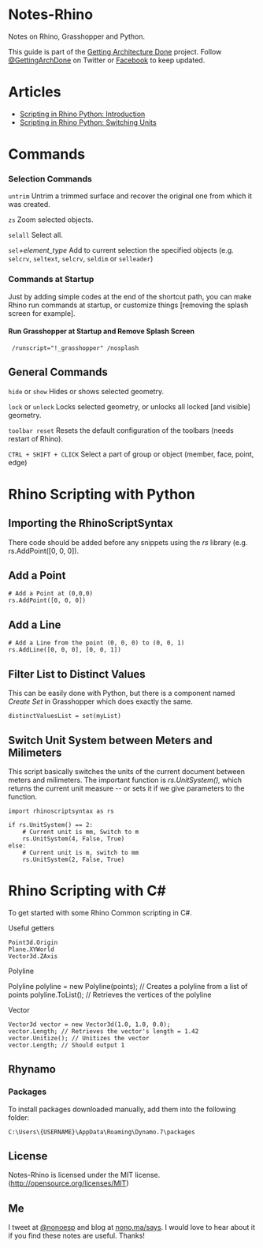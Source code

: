 Notes-Rhino
===========

Notes on Rhino, Grasshopper and Python.

This guide is part of the [Getting Architecture Done](http://www.gettingarchitecturedone.com/?utm_source=github&utm_medium=Notes-Rhino) project. Follow [@GettingArchDone](http://twitter.com/GettingArchDone) on Twitter or [Facebook](http://facebook.com/gettingarchitecturedone) to keep updated.

# Articles

* [Scripting in Rhino Python: Introduction](http://nono.ma/says/scripting-in-rhino-python-introduction)
* [Scripting in Rhino Python: Switching Units](http://nono.ma/says/scripting-in-rhino-python-switching-units)

# Commands

### Selection Commands

`untrim` Untrim a trimmed surface and recover the original one from which it was created.

`zs` Zoom selected objects.

`selall` Select all.

`sel`*+element_type* Add to current selection the specified objects (e.g. `selcrv`, `seltext`, `selcrv`, `seldim` or `selleader`)

### Commands at Startup

Just by adding simple codes at the end of the shortcut path, you can make Rhino run commands at startup, or customize things [removing the splash screen for example].

#### Run Grasshopper at Startup and Remove Splash Screen

```
 /runscript="!_grasshopper" /nosplash
```

## General Commands

`hide` or `show` Hides or shows selected geometry.

`lock` or `unlock` Locks selected geometry, or unlocks all locked [and visible] geometry.

`toolbar reset` Resets the default configuration of the toolbars (needs restart of Rhino).

`CTRL + SHIFT + CLICK` Select a part of group or object (member, face, point, edge)


# Rhino Scripting with Python

## Importing the RhinoScriptSyntax

There code should be added before any snippets using the *rs* library (e.g. rs.AddPoint([0, 0, 0]).

## Add a Point

```
# Add a Point at (0,0,0)
rs.AddPoint([0, 0, 0])
```

## Add a Line
```
# Add a Line from the point (0, 0, 0) to (0, 0, 1)
rs.AddLine([0, 0, 0], [0, 0, 1])
```

## Filter List to Distinct Values

This can be easily done with Python, but there is a component named *Create Set* in Grasshopper which does exactly the same.

```
distinctValuesList = set(myList)
```

## Switch Unit System between Meters and Milimeters

This script basically switches the units of the current document between meters and milimeters. The important function is *rs.UnitSystem(),* which returns the current unit measure -- or sets it if we give parameters to the function.

```
import rhinoscriptsyntax as rs

if rs.UnitSystem() == 2:
    # Current unit is mm, Switch to m
    rs.UnitSystem(4, False, True)
else:
    # Current unit is m, switch to mm
    rs.UnitSystem(2, False, True)
```

# Rhino Scripting with C\#

To get started with some Rhino Common scripting in C#.

Useful getters

```
Point3d.Origin
Plane.XYWorld
Vector3d.ZAxis
```

Polyline

Polyline polyline = new Polyline(points); // Creates a polyline from a list of points
polyline.ToList(); // Retrieves the vertices of the polyline

Vector

```
Vector3d vector = new Vector3d(1.0, 1.0, 0.0);
vector.Length; // Retrieves the vector's length = 1.42
vector.Unitize(); // Unitizes the vector
vector.Length; // Should output 1
```

## Rhynamo

### Packages

To install packages downloaded manually, add them into the following folder:

`C:\Users\{USERNAME}\AppData\Roaming\Dynamo.7\packages`

## License

Notes-Rhino is licensed under the MIT license. (http://opensource.org/licenses/MIT)

## Me

I tweet at [@nonoesp](http://www.twitter.com/nonoesp) and blog at [nono.ma/says](http://nono.ma/says). I would love to hear about it if you find these notes are useful. Thanks!
